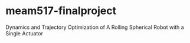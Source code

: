 # meam517-finalproject
Dynamics and Trajectory Optimization of A Rolling Spherical Robot with a Single Actuator

